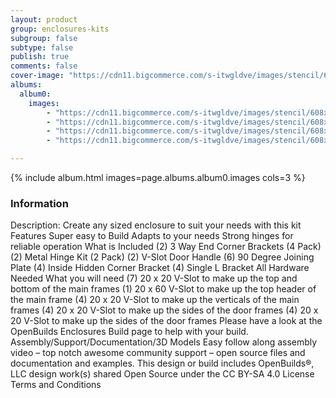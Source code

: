 ```yaml
---
layout: product
group: enclosures-kits
subgroup: false
subtype: false
publish: true
comments: false
cover-image: "https://cdn11.bigcommerce.com/s-itwgldve/images/stencil/608x608/products/3817/8723/Enclosure_Hardware_Kit_master_watermark__13918.1675310624.png?c=2"
albums:
  album0:
    images:
        - "https://cdn11.bigcommerce.com/s-itwgldve/images/stencil/608x608/products/3817/8723/Enclosure_Hardware_Kit_master_watermark__13918.1675310624.png?c=2"
        - "https://cdn11.bigcommerce.com/s-itwgldve/images/stencil/608x608/products/3817/7767/55_Silver_Enclosure_Series__43482.1675310623.png?c=2"
        - "https://cdn11.bigcommerce.com/s-itwgldve/images/stencil/608x608/products/3817/7768/510_Silver_Enclosure_Series__34807.1675310623.png?c=2"
        - "https://cdn11.bigcommerce.com/s-itwgldve/images/stencil/608x608/products/3817/8681/1010_Silver_Enclosure_Series__97021.1675310624.png?c=2"

---
```


{% include album.html images=page.albums.album0.images cols=3 %}

### Information

Description:
 Create any sized enclosure to suit your needs with this kit  Features  Super easy to Build Adapts to your needs Strong hinges for reliable operation  What is Included  (2) 3 Way End Corner Brackets (4 Pack) (2) Metal Hinge Kit (2 Pack) (2) V-Slot Door Handle (6) 90 Degree Joining Plate (4) Inside Hidden Corner Bracket (4) Single L Bracket All Hardware Needed  What you will need  (7) 20 x 20 V-Slot to make up the top and bottom of the main frames (1) 20 x 60 V-Slot to make up the top header of the main frame (4) 20 x 20 V-Slot to make up the verticals of the main frames (4) 20 x 20 V-Slot to make up the sides of the door frames (4) 20 x 20 V-Slot to make up the sides of the door frames  Please have a look at the OpenBuilds Enclosures Build page to help with your build. Assembly/Support/Documentation/3D Models Easy follow along assembly video – top notch awesome community support – open source files and documentation and examples. This design or build includes OpenBuilds®, LLC design work(s) shared Open Source under the CC BY-SA 4.0 License Terms and Conditions  

